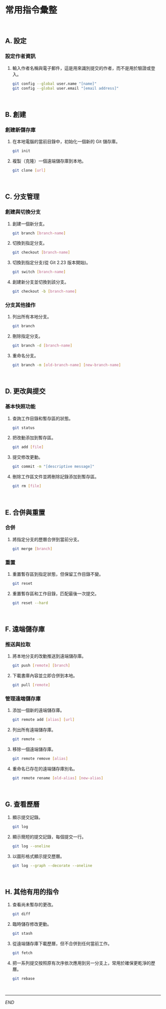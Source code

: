 # 常用指令彙整
</br>

## A. 設定

### 設定作者資訊

1. 輸入作者名稱與電子郵件，這是用來識別提交的作者，而不是用於驗證或登入。

    ```bash
    git config --global user.name "[name]"
    git config --global user.email "[email address]"
    ```

</br>

## B. 創建

### 創建新儲存庫

1. 在本地電腦的當前目錄中，初始化一個新的 Git 儲存庫。

    ```bash
    git init
    ```
2. 複製（克隆）一個遠端儲存庫到本地。

    ```bash
    git clone [url]
    ```

</br>

## C. 分支管理

### 創建與切換分支

1. 創建一個新分支。

    ```bash
    git branch [branch-name]
    ```

2. 切換到指定分支。

    ```bash
    git checkout [branch-name]
    ```

3. 切換到指定分支(從 Git 2.23 版本開始)。

    ```bash
    git switch [branch-name]
    ```

4. 創建新分支並切換到該分支。

    ```bash
    git checkout -b [branch-name]
    ```

### 分支其他操作

1. 列出所有本地分支。

    ```bash
    git branch
    ```

2. 刪除指定分支。

    ```bash
    git branch -d [branch-name]
    ```

3. 重命名分支。

    ```bash
    git branch -m [old-branch-name] [new-branch-name]
    ```

</br>

## D. 更改與提交

### 基本快照功能

1. 查詢工作目錄和暫存區的狀態。

    ```bash
    git status
    ```

2. 把改動添加到暫存區。

    ```bash
    git add [file]
    ```

3. 提交修改更動。

    ```bash
    git commit -m "[descriptive message]"
    ```

4. 刪除工作區文件並將刪除記錄添加到暫存區。

    ```bash
    git rm [file]
    ```

</br>

## E. 合併與重置

### 合併

1. 將指定分支的歷曆合併到當前分支。

    ```bash
    git merge [branch]
    ```

### 重置

1. 重置暫存區到指定狀態，但保留工作目錄不變。

    ```bash
    git reset
    ```

2. 重置暫存區和工作目錄，匹配最後一次提交。

    ```bash
    git reset --hard
    ```

</br>

## F. 遠端儲存庫

### 推送與拉取

1. 將本地分支的改動推送到遠端儲存庫。

    ```bash
    git push [remote] [branch]
    ```

2. 下載書庫內容並立即合併到本地。

    ```bash
    git pull [remote]
    ```

### 管理遠端儲存庫

1. 添加一個新的遠端儲存庫。

    ```bash
    git remote add [alias] [url]
    ```

2. 列出所有遠端儲存庫。

    ```bash
    git remote -v
    ```

3. 移除一個遠端儲存庫。

    ```bash
    git remote remove [alias]
    ```

4. 重命名已存在的遠端儲存庫別名。

    ```bash
    git remote rename [old-alias] [new-alias]
    ```

</br>

## G. 查看歷曆


1. 顯示提交記錄。

    ```bash
    git log
    ```

2. 顯示簡短的提交記錄，每個提交一行。

    ```bash
    git log --oneline
    ```

3. 以圖形格式顯示提交歷曆。

    ```bash
    git log --graph --decorate --oneline
    ```

</br>

## H. 其他有用的指令


1. 查看尚未暫存的更改。

    ```bash
    git diff
    ```

2. 臨時儲存修改更動。

    ```bash
    git stash
    ```

3. 從遠端儲存庫下載歷曆，但不合併到任何當前工作。

    ```bash
    git fetch
    ```

4. 把一系列提交按照原有次序依次應用到另一分支上，常用於確保更乾淨的歷曆。

    ```bash
    git rebase
    ```

</br>

---

_END_